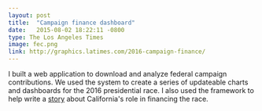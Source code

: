 ```yaml
---
layout: post
title:  "Campaign finance dashboard"
date:   2015-08-02 18:22:11 -0800
type: The Los Angeles Times
image: fec.png
link: http://graphics.latimes.com/2016-campaign-finance/
---
```

I built a web application to download and analyze federal campaign contributions. We used the system to create a series of updateable charts and dashboards for the 2016 presidential race. I also used the framework to help write a [story](http://www.latimes.com/nation/politics/la-na-california-campaign-money-20150717-story.html) about California's role in financing the race.